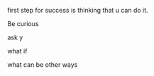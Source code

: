 first step for success is thinking that u can do it.

Be curious 

ask y 

what if

what can be other ways


